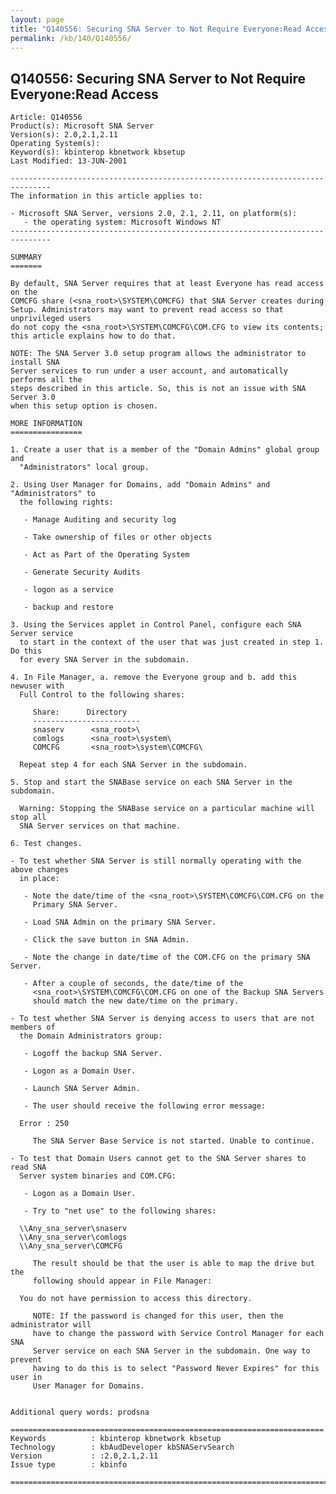 ```yaml
---
layout: page
title: "Q140556: Securing SNA Server to Not Require Everyone:Read Access"
permalink: /kb/140/Q140556/
---
```


## Q140556: Securing SNA Server to Not Require Everyone:Read Access

	Article: Q140556
	Product(s): Microsoft SNA Server
	Version(s): 2.0,2.1,2.11
	Operating System(s): 
	Keyword(s): kbinterop kbnetwork kbsetup
	Last Modified: 13-JUN-2001
	
	-------------------------------------------------------------------------------
	The information in this article applies to:
	
	- Microsoft SNA Server, versions 2.0, 2.1, 2.11, on platform(s):
	   - the operating system: Microsoft Windows NT 
	-------------------------------------------------------------------------------
	
	SUMMARY
	=======
	
	By default, SNA Server requires that at least Everyone has read access on the
	COMCFG share (<sna_root>\SYSTEM\COMCFG) that SNA Server creates during
	Setup. Administrators may want to prevent read access so that unprivileged users
	do not copy the <sna_root>\SYSTEM\COMCFG\COM.CFG to view its contents;
	this article explains how to do that.
	
	NOTE: The SNA Server 3.0 setup program allows the administrator to install SNA
	Server services to run under a user account, and automatically performs all the
	steps described in this article. So, this is not an issue with SNA Server 3.0
	when this setup option is chosen.
	
	MORE INFORMATION
	================
	
	1. Create a user that is a member of the "Domain Admins" global group and
	  "Administrators" local group.
	
	2. Using User Manager for Domains, add "Domain Admins" and "Administrators" to
	  the following rights:
	
	   - Manage Auditing and security log
	
	   - Take ownership of files or other objects
	
	   - Act as Part of the Operating System
	
	   - Generate Security Audits
	
	   - logon as a service
	
	   - backup and restore
	
	3. Using the Services applet in Control Panel, configure each SNA Server service
	  to start in the context of the user that was just created in step 1. Do this
	  for every SNA Server in the subdomain.
	
	4. In File Manager, a. remove the Everyone group and b. add this newuser with
	  Full Control to the following shares:
	
	     Share:      Directory
	     ------------------------
	     snaserv      <sna_root>\ 
	     comlogs      <sna_root>\system\ 
	     COMCFG       <sna_root>\system\COMCFG\ 
	
	  Repeat step 4 for each SNA Server in the subdomain.
	
	5. Stop and start the SNABase service on each SNA Server in the subdomain.
	
	  Warning: Stopping the SNABase service on a particular machine will stop all
	  SNA Server services on that machine.
	
	6. Test changes.
	
	- To test whether SNA Server is still normally operating with the above changes
	  in place:
	
	   - Note the date/time of the <sna_root>\SYSTEM\COMCFG\COM.CFG on the
	     Primary SNA Server.
	
	   - Load SNA Admin on the primary SNA Server.
	
	   - Click the save button in SNA Admin.
	
	   - Note the change in date/time of the COM.CFG on the primary SNA Server.
	
	   - After a couple of seconds, the date/time of the
	     <sna_root>\SYSTEM\COMCFG\COM.CFG on one of the Backup SNA Servers
	     should match the new date/time on the primary.
	
	- To test whether SNA Server is denying access to users that are not members of
	  the Domain Administrators group:
	
	   - Logoff the backup SNA Server.
	
	   - Logon as a Domain User.
	
	   - Launch SNA Server Admin.
	
	   - The user should receive the following error message:
	
	  Error : 250
	
	     The SNA Server Base Service is not started. Unable to continue.
	
	- To test that Domain Users cannot get to the SNA Server shares to read SNA
	  Server system binaries and COM.CFG:
	
	   - Logon as a Domain User.
	
	   - Try to "net use" to the following shares:
	
	  \\Any_sna_server\snaserv
	  \\Any_sna_server\comlogs
	  \\Any_sna_server\COMCFG
	
	     The result should be that the user is able to map the drive but the
	     following should appear in File Manager:
	
	  You do not have permission to access this directory.
	
	     NOTE: If the password is changed for this user, then the administrator will
	     have to change the password with Service Control Manager for each SNA
	     Server service on each SNA Server in the subdomain. One way to prevent
	     having to do this is to select "Password Never Expires" for this user in
	     User Manager for Domains.
	
	
	Additional query words: prodsna
	
	======================================================================
	Keywords          : kbinterop kbnetwork kbsetup 
	Technology        : kbAudDeveloper kbSNAServSearch
	Version           : :2.0,2.1,2.11
	Issue type        : kbinfo
	
	=============================================================================
	
